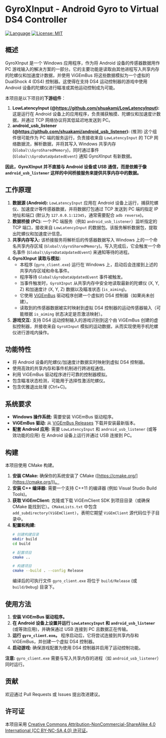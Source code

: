 # GyroXInput - Android Gyro to Virtual DS4 Controller

[![Language](https://img.shields.io/badge/Language-C%2B%2B-blue.svg)](https://isocpp.org/) [![License: MIT](https://img.shields.io/badge/License-MIT-yellow.svg)](https://opensource.org/licenses/MIT)

## 概述

GyroXInput 是一个 Windows 应用程序，作为将 Android 设备的传感器数据用作 PC 游戏输入的解决方案的一部分。它的主要功能是读取由其他进程写入共享内存的陀螺仪和加速度计数据，并使用 ViGEmBus 将这些数据模拟为一个虚拟的 DualShock 4 (DS4) 控制器。这使得在支持 DS4 运动控制器的游戏中使用 Android 设备的陀螺仪进行瞄准或其他运动控制成为可能。

本项目是以下项目的**下游组件**：

1.  **LowLatencyInput (@https://github.com/shuakami/LowLatencyInput):** 这是运行在 Android 设备上的应用程序，负责捕获触摸、陀螺仪和加速度计数据，并通过 TCP 网络协议将其低延迟地发送到 PC。
2.  **android_usb_listener (@https://github.com/shuakami/android_usb_listener):** (推测) 这个组件很可能作为 PC 端的服务运行，负责接收来自 `LowLatencyInput` 的 TCP 网络数据流，解析数据，并将其写入 Windows 共享内存 (`Global\\GyroSharedMemory`)，同时通过事件 (`Global\\GyroDataUpdatedEvent`) 通知 GyroXInput 有新数据。

**因此，GyroXInput 并不直接与 Android 设备或 USB 通信，而是依赖于像 `android_usb_listener` 这样的中间桥接服务来提供共享内存中的数据。**

## 工作原理

1.  **数据源 (Android):** `LowLatencyInput` 应用在 Android 设备上运行，捕获陀螺仪、加速度计等传感器数据，并将数据打包通过 TCP 发送到 PC 端的指定 IP 地址和端口 (默认为 `127.0.0.1:12345`，通常需要配合 `adb reverse`)。
2.  **数据桥接 (PC):** 一个 PC 端服务（例如 `android_usb_listener`）监听指定的 TCP 端口，接收来自 `LowLatencyInput` 的数据包。该服务解析数据包，提取出陀螺仪和加速度计信息。
3.  **共享内存写入:** 该桥接服务将解析后的传感器数据写入 Windows 上的一个命名共享内存区域 (`Global\\GyroSharedMemory`)。写入完成后，它会触发一个命名事件 (`Global\\GyroDataUpdatedEvent`) 来通知等待的进程。
4.  **GyroXInput 读取与模拟:**
    *   本程序 (`gyro_client.exe`) 运行在 Windows 上，启动后会连接到上述的共享内存区域和命名事件。
    *   程序等待 `Global\GyroDataUpdatedEvent` 事件被触发。
    *   当事件触发时，`GyroXInput` 从共享内存中安全地读取最新的陀螺仪 (X, Y, Z) 和加速度计 (X, Y, Z) 数据以及瞄准状态 (`is_aiming`)。
    *   它使用 [ViGEmBus](https://github.com/ViGEm/ViGEmBus) 驱动程序创建一个虚拟的 DS4 控制器（如果尚未创建）。
    *   读取到的传感器数据被实时映射到虚拟 DS4 控制器的运动传感器输入（可能根据 `is_aiming` 状态决定是否激活映射）。
5.  **游戏交互:** 支持 DS4 运动控制输入的游戏识别到这个由 ViGEmBus 创建的虚拟控制器，并接收来自 `GyroXInput` 模拟的运动数据，从而实现使用手机陀螺仪进行游戏内操作。

## 功能特性

*   将 Android 设备的陀螺仪/加速度计数据实时映射到虚拟 DS4 控制器。
*   使用高效的共享内存和事件机制进行跨进程通信。
*   利用 ViGEmBus 驱动程序进行可靠的控制器模拟。
*   包含瞄准状态检测，可能用于选择性激活陀螺仪。
*   包含优雅退出处理 (Ctrl+C)。

## 系统要求

*   **Windows 操作系统:** 需要安装 ViGEmBus 驱动程序。
*   **ViGEmBus 驱动:** 从 [ViGEmBus Releases](https://github.com/ViGEm/ViGEmBus/releases) 下载并安装最新版本。
*   **配套 Android 应用:** 需要 `LowLatencyInput` 和 `android_usb_listener` (或等效功能的应用) 在 Android 设备上运行并通过 USB 连接到 PC。

## 构建

本项目使用 CMake 构建。

1.  **安装 CMake:** 确保你的系统安装了 CMake ([https://cmake.org/](https://cmake.org/))。
2.  **安装 C++ 编译器:** 需要一个支持 C++11 的编译器 (例如 Visual Studio Build Tools)。
3.  **获取 ViGEmClient:** 克隆或下载 ViGEmClient SDK 到项目目录（或确保 CMake 能找到它）。`CMakeLists.txt` 中包含 `add_subdirectory(ViGEmClient)`，表明它期望 `ViGEmClient` 源代码位于子目录中。
4.  **配置和构建:**
    ```bash
    # 创建构建目录
    mkdir build
    cd build

    # 配置项目
    cmake ..

    # 构建项目
    cmake --build . --config Release
    ```
    编译后的可执行文件 `gyro_client.exe` 将位于 `build/Release` (或 `build/Debug`) 目录下。

## 使用方法

1.  **安装 ViGEmBus 驱动程序。**
2.  **在 Android 设备上设置并运行 `LowLatencyInput` 和 `android_usb_listener`** (或等效应用)，并确保通过 USB 连接到 PC 且数据正在传输。
3.  **运行 `gyro_client.exe`。** 程序启动后，它将尝试连接到共享内存和 ViGEmBus，并创建一个虚拟 DS4 控制器。
4.  **启动游戏:** 确保游戏配置为使用 DS4 控制器并启用了运动控制功能。

**注意:** `gyro_client.exe` 需要与写入共享内存的进程（如 `android_usb_listener`）同时运行。

## 贡献

欢迎通过 Pull Requests 或 Issues 提出改进建议。

## 许可证

本项目采用 [Creative Commons Attribution-NonCommercial-ShareAlike 4.0 International (CC BY-NC-SA 4.0) 许可证](https://creativecommons.org/licenses/by-nc-sa/4.0/)。